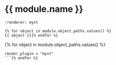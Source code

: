 # {{ module.name }}

```{autodoc2-summary}
:renderer: myst

{% for object in module.object_paths.values() %}
{{ object }}{% endfor %}
```

{% for object in module.object_paths.values() %}
```{autodoc2-object} {{ object }}
render_plugin = "myst"
```{% endfor %}
